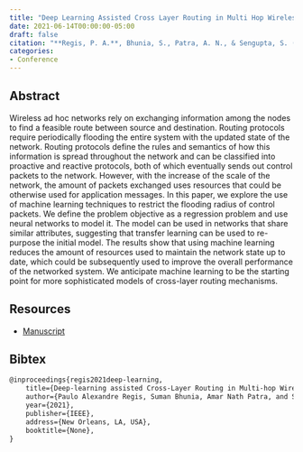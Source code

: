```yaml
---
title: "Deep Learning Assisted Cross Layer Routing in Multi Hop Wireless Network"
date: 2021-06-14T00:00:00-05:00
draft: false
citation: "**Regis, P. A.**, Bhunia, S., Patra, A. N., & Sengupta, S. (2021, June). Deep-learning assisted Cross-Layer Routing in Multi-hop Wireless Network. In 2021 IEEE 7th World Forum on Internet of Things (WF-IoT). IEEE."
categories:
- Conference
---
```


## Abstract
Wireless ad hoc networks rely on exchanging information among the nodes to find a feasible route between source and destination. Routing protocols require periodically flooding the entire system with the updated state of the network. Routing protocols define the rules and semantics of how this information is spread throughout the network and can be classified into proactive and reactive protocols, both of which eventually sends out control packets to the network. However, with the increase of the scale of the network, the amount of packets exchanged uses resources that could be otherwise used for application messages. In this paper, we explore the use of machine learning techniques to restrict the flooding radius of control packets. We define the problem objective as a regression problem and use neural networks to model it. The model can be used in networks that share similar attributes, suggesting that transfer learning can be used to re-purpose the initial model. The results show that using machine learning reduces the amount of resources used to maintain the network state up to date, which could be subsequently used to improve the overall performance of the networked system. We anticipate machine learning to be the starting point for more sophisticated models of cross-layer routing mechanisms.

## Resources
- [Manuscript](resources/wfiot_21.pdf)

## Bibtex
```latex
@inproceedings{regis2021deep-learning,
    title={Deep-learning assisted Cross-Layer Routing in Multi-hop Wireless Network},
    author={Paulo Alexandre Regis, Suman Bhunia, Amar Nath Patra, and Shamik Sengupta},
    year={2021},
    publisher={IEEE},
    address={New Orleans, LA, USA},
    booktitle={None},
}
```